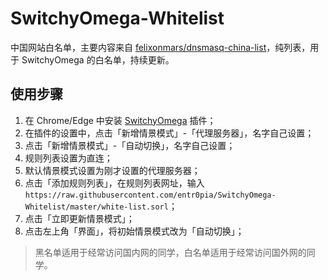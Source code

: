 # SwitchyOmega-Whitelist
中国网站白名单，主要内容来自 [felixonmars/dnsmasq-china-list](https://github.com/felixonmars/dnsmasq-china-list)，纯列表，用于 SwitchyOmega 的白名单，持续更新。

## 使用步骤
1. 在 Chrome/Edge 中安装 [SwitchyOmega](https://chrome.google.com/webstore/detail/proxy-switchyomega/padekgcemlokbadohgkifijomclgjgif) 插件；
2. 在插件的设置中，点击「新增情景模式」-「代理服务器」，名字自己设置；
3. 点击「新增情景模式」-「自动切换」，名字自己设置；
4. 规则列表设置为直连；
5. 默认情景模式设置为刚才设置的代理服务器；
6. 点击「添加规则列表」，在规则列表网址，输入
``
https://raw.githubusercontent.com/entr0pia/SwitchyOmega-Whitelist/master/white-list.sorl
``；
7. 点击「立即更新情景模式」；
8. 点击左上角「界面」，将初始情景模式改为「自动切换」；

> 黑名单适用于经常访问国内网的同学，白名单适用于经常访问国外网的同学。
